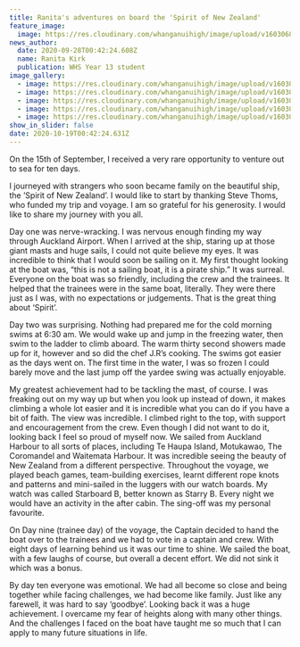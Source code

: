 ```yaml
---
title: Ranita's adventures on board the 'Spirit of New Zealand'
feature_image:
  image: https://res.cloudinary.com/whanganuihigh/image/upload/v1603068395/News/Spirit_of_Adventure_2.jpg
news_author:
  date: 2020-09-28T00:42:24.608Z
  name: Ranita Kirk
  publication: WHS Year 13 student
image_gallery:
  - image: https://res.cloudinary.com/whanganuihigh/image/upload/v1603068416/News/Spirit_of_Adventure_1.jpg
  - image: https://res.cloudinary.com/whanganuihigh/image/upload/v1603068395/News/Spirit_of_Adventure_2.jpg
  - image: https://res.cloudinary.com/whanganuihigh/image/upload/v1603068437/News/Spirit_of_Adventure_3.jpg
  - image: https://res.cloudinary.com/whanganuihigh/image/upload/v1603068451/News/Spirit_of_Adventure_4.jpg
  - image: https://res.cloudinary.com/whanganuihigh/image/upload/v1603068465/News/Spirit_of_Adventure_5.jpg
show_in_slider: false
date: 2020-10-19T00:42:24.631Z
---
```

On the 15th of September, I received a very rare opportunity to venture out to sea for ten days.

I journeyed with strangers who soon became family on the beautiful ship, the ’Spirit of New Zealand’. I would like to start by thanking Steve Thoms, who funded my trip and voyage. I am so grateful for his generosity. I would like to share my journey with you all. 

Day one was nerve-wracking. I was nervous enough finding my way through Auckland Airport. When I arrived at the ship, staring up at those giant masts and huge sails, I could not quite believe my eyes. It was incredible to think that I would soon be sailing on it. My first thought looking at the boat was, “this is not a sailing boat, it is a pirate ship.” It was surreal. 
Everyone on the boat was so friendly, including the crew and the trainees. It helped that the trainees were in the same boat, literally. They were there just as I was, with no expectations or judgements. That is the great thing about ‘Spirit’. 

Day two was surprising. Nothing had prepared me for the cold morning swims at 6:30 am. We would wake up and jump in the freezing water, then swim to the ladder to climb aboard. The warm thirty second showers made up for it, however and so did the chef J.R’s cooking. The swims got easier as the days went on. The first time in the water, I was so frozen I could barely move and the last jump off the yardee swing was actually enjoyable.
 
 My greatest achievement had to be tackling the mast, of course. I was freaking out on my way up but when you look up instead of down, it makes climbing a whole lot easier and it is incredible what you can do if you have a bit of faith. The view was incredible. I climbed right to the top, with support and encouragement from the crew.  Even though I did not want to do it, looking back I feel so proud of myself now. We sailed from Auckland Harbour to all sorts of places, including Te Haupa Island, Motukawao, The Coromandel and Waitemata Harbour. It was incredible seeing the beauty of New Zealand from a different perspective. Throughout the voyage, we played beach games, team-building exercises, learnt different rope knots and patterns and mini-sailed in the luggers with our watch boards. My watch was called Starboard B, better known as Starry B. Every night we would have an activity in the after cabin. The sing-off was my personal favourite. 

On Day nine (trainee day) of the voyage, the Captain decided to hand the boat over to the trainees and we had to vote in a captain and crew. With eight days of learning behind us it was our time to shine. We sailed the boat, with a few laughs of course, but overall a decent effort. We did not sink it which was a bonus. 

By day ten everyone was emotional. We had all become so close and being together while facing challenges, we had become like family. Just like any farewell, it was hard to say ‘goodbye’. 
Looking back it was a huge achievement. I overcame my fear of heights along with many other things. And the challenges I faced on the boat have taught me so much that I can apply to many future situations in life.


